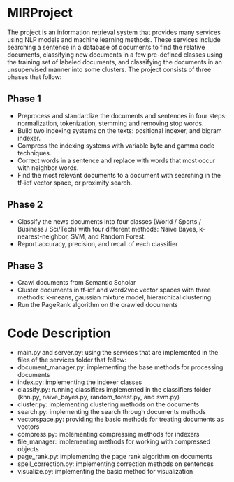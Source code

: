 # MIRProject

The project is an information retrieval system that provides many services using NLP models and machine learning methods. These services include searching a sentence in a database of documents to find the relative documents, classifying new documents in a few pre-defined classes using the training set of labeled documents, and classifying the documents in an unsupervised manner into some clusters. The project consists of three phases that follow:

## Phase 1
* Preprocess and standardize the documents and sentences in four steps: normalization, tokenization, stemming and removing stop words.
* Build two indexing systems on the texts: positional indexer, and bigram indexer.
* Compress the indexing systems with variable byte and gamma code techniques.
* Correct words in a sentence and replace with words that most occur with neighbor words.
* Find the most relevant documents to a document with searching in the tf-idf vector space,
or proximity search.

## Phase 2
* Classify the news documents into four classes (World / Sports / Business / Sci/Tech) with four different methods: Naive Bayes, k-nearest-neighbor, SVM, and Random Forest.
* Report accuracy, precision, and recall of each classifier

## Phase 3
* Crawl documents from Semantic Scholar
* Cluster documents in tf-idf and word2vec vector spaces with three methods: k-means,
gaussian mixture model, hierarchical clustering
* Run the PageRank algorithm on the crawled documents

# Code Description

* main.py and server.py: using the services that are implemented in the files of the services folder that follow:
* document\_manager.py: implementing the base methods for processing documents
* index.py: implementing the indexer classes
* classify.py: running classifiers implemented in the classifiers folder (knn.py, naive\_bayes.py, random\_forest.py, and svm.py)
* cluster.py: implementing clustering methods on the documents
* search.py: implementing the search through documents methods
* vectorspace.py: providing the basic methods for treating documents as vectors
* compress.py: implementing compressing methods for indexers
* file\_manager: implementing methods for working with compressed objects
* page\_rank.py: implementing the page rank algorithm on documents
* spell\_correction.py: implementing correction methods on sentences
* visualize.py: implementing the basic method for visualization
